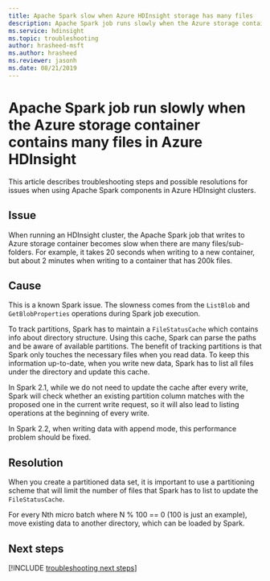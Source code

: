 ```yaml
---
title: Apache Spark slow when Azure HDInsight storage has many files
description: Apache Spark job runs slowly when the Azure storage container contains many files in Azure HDInsight
ms.service: hdinsight
ms.topic: troubleshooting
author: hrasheed-msft
ms.author: hrasheed
ms.reviewer: jasonh
ms.date: 08/21/2019
---
```


# Apache Spark job run slowly when the Azure storage container contains many files in Azure HDInsight

This article describes troubleshooting steps and possible resolutions for issues when using Apache Spark components in Azure HDInsight clusters.

## Issue

When running an HDInsight cluster, the Apache Spark job that writes to Azure storage container becomes slow when there are many files/sub-folders. For example, it takes 20 seconds when writing to a new container, but about 2 minutes when writing to a container that has 200k files.

## Cause

This is a known Spark issue. The slowness comes from the `ListBlob` and `GetBlobProperties` operations during Spark job execution.

To track partitions, Spark has to maintain a `FileStatusCache` which contains info about directory structure. Using this cache, Spark can parse the paths and be aware of available partitions. The benefit of tracking partitions is that Spark only touches the necessary files when you read data. To keep this information up-to-date, when you write new data, Spark has to list all files under the directory and update this cache.

In Spark 2.1, while we do not need to update the cache after every write, Spark will check whether an existing partition column matches with the proposed one in the current write request, so it will also lead to listing operations at the beginning of every write.

In Spark 2.2, when writing data with append mode, this performance problem should be fixed.

## Resolution

When you create a partitioned data set, it is important to use a partitioning scheme that will limit the number of files that Spark has to list to update the `FileStatusCache`.

For every Nth micro batch where N % 100 == 0 (100 is just an example), move existing data to another directory, which can be loaded by Spark.

## Next steps

[!INCLUDE [troubleshooting next steps](../../../includes/hdinsight-troubleshooting-next-steps.md)]